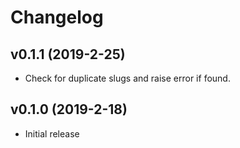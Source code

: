 # Changelog

## v0.1.1 (2019-2-25)

* Check for duplicate slugs and raise error if found.

## v0.1.0 (2019-2-18)

* Initial release
